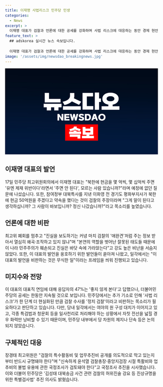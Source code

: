 ```yaml
---
title: 이재명 사법리스크 민주당 민생
categories:
  - News
excerpt: >
  이재명 대표가 검찰과 언론에 대한 공세를 강화하며 사법 리스크에 대응하는 동안 경제 현안에 대한 관심은 낮아지고 있다. 당내에서는 당헌 개정을 통해 대표의 대권 가도 작업을 진행하고 있지만, 이에 대한 우려도 존재한다. 이 대표의 대표직 연임에 대한 여론도 약간 좋지 않은 모습을 보이고 있다. 민주당의 공세는 한동안 지속될 전망으로, 검찰의 특수활동비 공개 등을 규명하고 검찰의 허위진술 강요 등 진상규명을 위한 특별검사법을 추진할 예정이다.
feature_text: >
  ## adskorea 실시간 뉴스 속보입니다.

  이재명 대표가 검찰과 언론에 대한 공세를 강화하며 사법 리스크에 대응하는 동안 경제 현안에 대한 관심은 낮아지고 있다. 당내에서는 당헌 개정을 통해 대표의 대권 가도 작업을 진행하고 있지만, 이에 대한 우려도 존재한다. 이 대표의 대표직 연임에 대한 여론도 약간 좋지 않은 모습을 보이고 있다. 민주당의 공세는 한동안 지속될 전망으로, 검찰의 특수활동비 공개 등을 규명하고 검찰의 허위진술 강요 등 진상규명을 위한 특별검사법을 추진할 예정이다.
image: '/assets/img/newsdao_breakingnews.jpg'
---
```


<p><img src="/assets/img/newsdao_breakingnews.jpg" alt="adskorea 속보" /></p>

<h2 data-ke-size="size26">이재명 대표의 발언</h2>

<p data-ke-size="size16">17일 민주당 최고위원회의에서 이재명 대표는 "북한에 현금을 몇 억씩, 몇 십억씩 주면 '유엔 제재 위반이다'라면서 '주면 안 된다', 모르는 사람 있습니까?"라며 예정에 없던 질문에 나섰습니다. 또한, 참여정부 대북특사를 지낸 이화영 전 경기도 평화부지사가 북한에 현금 50억원을 주겠다고 약속을 했다는 것이 검찰의 주장이라며 "그게 말이 된다고 생각하십니까? 그 사람이 바보입니까? 정신 나갔습니까?"라고 목소리를 높였습니다.</p>

<h2 data-ke-size="size26">언론에 대한 비판</h2>

<p data-ke-size="size16">최고위 폐회를 멈추고 "진실을 보도하기는 커녕 마치 검찰의 '애완견'처럼 주는 정보 받아서 열심히 왜곡·조작하고 있지 않냐"며 "본연의 역할을 벗어난 잘못된 태도들 때문에 이 나라 민주주의가 훼손되고 진실은 바닷 속에 가라앉는다"고 강도 높은 비난을 서슴지 않았다. 또한, 이 대표의 발언을 옹호하기 위한 발언들이 쏟아져 나왔고, 일각에서는 "이 대표의 발언을 비판하는 것은 무식한 일"이라는 프레임을 씌워 진행되고 있습니다.</p>

<h2 data-ke-size="size26">미지수와 전망</h2>

<p data-ke-size="size16">이 대표의 대표직 연임에 대해 응답자의 47%는 '좋지 않게 본다'고 답했으나, 더불어민주당의 공세는 한동안 지속될 것으로 보입니다. 민주당에서는 추가 기소로 인해 '사법 리스크'가 한 단계 더 현실화된 만큼 검찰 수사를 '정치 검찰'이라고 비판하는 목소리가 필요하다고 판단하고 있습니다. 다만, 당내 일각에서는 여야의 원 구성 대치가 이어지고 있고, 각종 특검법과 청문회 등을 일사천리로 처리해야 하는 상황에서 자칫 전선을 넓힐 경우 화력만 낭비할 수 있기 때문이며, 민주당 내부에서 당 차원의 제지나 단속 등은 논의되지 않았습니다.</p>

<h2 data-ke-size="size26">구체적인 대응</h2>

<p data-ke-size="size16">장경태 최고위원은 "검찰의 특수활동비 및 업무추진비 공개를 의도적으로 막고 있는지부터 반드시 규명돼야 한다"며 "신속하게 윤석열 검찰총장·중앙지검장 시절 특활비와 업추비의 불법 유용에 관한 국정조사가 검토돼야 한다"고 국정조사 추진을 시사했습니다. 이와 더불어 민주당은 '김성태 대북송금 사건 관련 검찰의 허위진술 강요 등 진상규명을 위한 특별검사법' 추진 의사도 밝혔습니다.</p>

